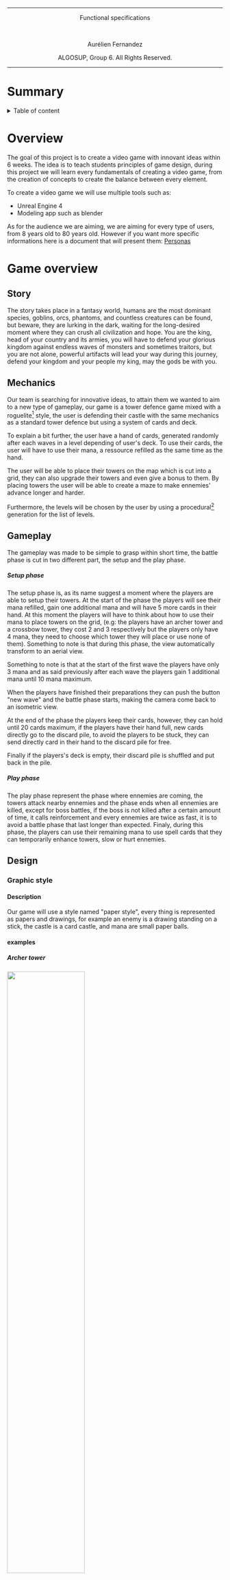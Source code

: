 <hr>
<p align="center"> Functional specifications </p>
<br>
<p align="center"> Aurélien Fernandez</p>
<p align="center"> ALGOSUP, Group 6. All Rights Reserved.</p>
<hr>

# Summary

<details>

<summary>Table of content</summary>

- [Summary](#summary)
- [Overview](#overview)
- [Game overview](#game-overview)
  - [Story](#story)
  - [Mechanics](#mechanics)
  - [Gameplay](#gameplay)
        - [Setup phase](#setup-phase)
        - [Play phase](#play-phase)
  - [Design](#design)
    - [Graphic style](#graphic-style)
      - [Description](#description)
      - [examples](#examples)
        - [Archer tower](#archer-tower)
        - [Skeleton enemy](#skeleton-enemy)
        - [Castle](#castle)
    - [Mockup](#mockup)
  - [Course of a game](#course-of-a-game)
        - [When the players starts the game:](#when-the-players-starts-the-game)
        - [When the players starts a new game](#when-the-players-starts-a-new-game)
  - [Visuals of a game's course](#visuals-of-a-games-course)
    - [Main menu](#main-menu)
    - [Setup phase - without actions](#setup-phase---without-actions)
    - [Setup phase - Selecting a card](#setup-phase---selecting-a-card)
    - [Setup phase - Selecting and placing a tower](#setup-phase---selecting-and-placing-a-tower)
    - [Setup phase - A tower is placed in the middle](#setup-phase---a-tower-is-placed-in-the-middle)
    - [Battle phase - Ennemies appear](#battle-phase---ennemies-appear)
    - [Battle phase - Castle takes damages](#battle-phase---castle-takes-damages)
- [Non-functionnal requirements](#non-functionnal-requirements)
- [Footnotes](#footnotes)

</details>

# Overview

The goal of this project is to create a video game with innovant ideas within 6 weeks.
The idea is to teach students principles of game design, during this project we will learn every fundamentals of creating a video game, from the creation of concepts to create the balance between every element.

To create a video game we will use multiple tools such as:

- Unreal Engine 4
- Modeling app such as blender
  
As for the audience we are aiming, we are aiming for every type of users, from 8 years old to 80 years old. However if you want more specific informations here is a document that will present them: [Personas](./Personas.md)

# Game overview

## Story

The story takes place in a fantasy world, humans are the most dominant species, goblins, orcs, phantoms, and countless creatures can be found, but beware, they are lurking in the dark, waiting for the long-desired moment where they can crush all civilization and hope. You are the king, head of your country and its armies, you will have to defend your glorious kingdom against endless waves of monsters and sometimes traitors, but you are not alone, powerful artifacts will lead your way during this journey, defend your kingdom and your people my king, may the gods be with you.

## Mechanics

Our team is searching for innovative ideas, to attain them we wanted to aim to a new type of gameplay, our game is a tower defence game mixed with a roguelite[^roguelite] style, the user is defending their castle with the same mechanics as a standard tower defence but using a system of cards and deck.

To explain a bit further, the user have a hand of cards, generated randomly after each waves in a level depending of user's deck. To use their cards, the user will have to use their mana, a ressource refilled as the same time as the hand.

The user will be able to place their towers on the map which is cut into a grid, they can also upgrade their towers and even give a bonus to them. By placing towers the user will be able to create a maze to make ennemies' advance longer and harder.

Furthermore, the levels will be chosen by the user by using a procedural[^procedural] generation for the list of levels.

## Gameplay

The gameplay was made to be simple to grasp within short time, the battle phase is cut in two different part, the setup and the play phase.

##### Setup phase

The setup phase is, as its name suggest a moment where the players are able to setup their towers. At the start of the phase the players will see their mana refilled, gain one additional mana and will have 5 more cards in their hand. At this moment the players will have to think about how to use their mana to place towers on the grid, (e.g: the players have an archer tower and a crossbow tower, they cost 2 and 3 respectively but the players only have 4 mana, they need to choose which tower they will place or use none of them). Something to note is that during this phase, the view automatically transform to an aerial view.

Something to note is that at the start of the first wave the players have only 3 mana and as said previously after each wave the players gain 1 additional mana until 10 mana maximum.

When the players have finished their preparations they can push the button "new wave" and the battle phase starts, making the camera come back to an isometric view.

At the end of the phase the players keep their cards, however, they can hold until 20 cards maximum, if the players have their hand full, new cards directly go to the discard pile, to avoid the players to be stuck, they can send directly card in their hand to the discard pile for free.

Finally if the players's deck is empty, their discard pile is shuffled and put back in the pile.

##### Play phase

The play phase represent the phase where ennemies are coming, the towers attack nearby ennemies and the phase ends when all ennemies are killed, except for boss battles, if the boss is not killed after a certain amount of time, it calls reinforcement and every ennemies are twice as fast, it is to avoid a battle phase that last longer than expected. Finaly, during this phase, the players can use their remaining mana to use spell cards that they can temporarily enhance towers, slow or hurt ennemies.

## Design

### Graphic style

#### Description

Our game will use a style named "paper style", every thing is represented as papers and drawings, for example an enemy is a drawing standing on a stick, the castle is a card castle, and mana are small paper balls.

#### examples

##### Archer tower

<img src="Images/Archer.png" width=60% >

##### Skeleton enemy

<img src="Images/Skel.png" width=80%>

##### Castle

<img src="Images/Castle.png" width=50%>

### Mockup

The image below is showing the interface during the play phase, on the bottom you can observe players's hand of card, on the right it's pile and on the left the discard pile, as the norm dictates.

On the middle you can see the grid, this is where players can use their cards and create their maze, naturally this is where ennemies will appear and this is where they will be marching toward the castle.

Now, for the interface part, on the castle's left you can see the players's mana, on the top, you can see as it follows : the artifact inventory, the number of wave, the pause button and finaly under the pause button there is a "new wave" button, this button ends the setup phase, hovering it reveal which monsters will come and how many of them there will be.

Finally on the left of the card you may have noticed there is a grey square, it is where we will put an almanach, it will contain a description of the towers' and  the ennemies' features and, if we have the time, their lore[^lore].

<img src="Images/Mockup.png">

## Course of a game

##### When the players starts the game:

- The players open the executable
- The players arrive on the main menu
- The players select "new game"
  
##### When the players starts a new game

- The players arrive on the playable scene
- The setup phase starts, the view is now aerial
- The players use all their mana to place archer towers
- The players push the "new wave" button"
- The players sucessfully kill all of the ennemies
- The setup phase come back, all their mana is refilled, the players now have 5 cards
- The players push the "new wave" button
- An ennemies sucessfuly pass through the players defenses and arrive at the castle, the players loose
- The players come back to the main menu

## Visuals of a game's course

### Main menu

<img src="Images/Menu.png" width=90%>

### Setup phase - without actions

<img src="Images/Setup1.png" width=90%>

### Setup phase - Selecting a card

<img src="Images/Setup2.png" width=90%>

### Setup phase - Selecting and placing a tower

<img src="Images/Setup3.png" width=90%>

### Setup phase - A tower is placed in the middle

<img src="Images/Setup4.png" width=90%>

### Battle phase - Ennemies appear

<img src="Images/Battle1.png" width=90%>

### Battle phase - Castle takes damages

<img src="Images/Battle2.png" width=90%>


# Non-functionnal requirements

- The interface have to be clear enough for children to understand.
- The game must be responsive[^responsive] for all kind of computer screen (laptop, desk computer), with an acceptable resolution (the test must be readable)

# Footnotes

[^lore]: The story, a character's lore is the story of the character, it can also define the main story for a movie, a book or a game.
[^roguelite]: It is a lighter version of the roguelike[^roguelike] genre.
[^roguelike]: As the name suggest, it is a genre of game based on the gameplay of the game "Rogue" a video game from 1980, in this game the user axplore a dungeon where monsters lurk in the dark, the user have to find object to help him finishing the game, most of the time this genre is associated with procedural maps.
[^procedural]: A procedural generation is a randomly generated system, it is used to generate the terrain, the list of level or even encounters.
[^responsive]: A responsive app is an app which is able to scale to every screen size of it's plateform, for example responsive website are website able to perform for every computers and/or phones without having issues with their apparence.
